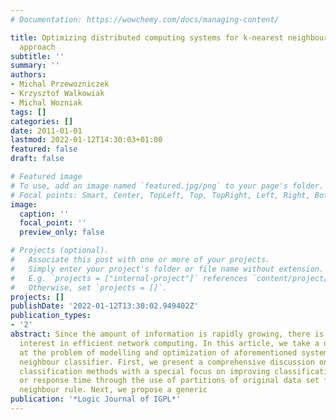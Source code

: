 ```yaml
---
# Documentation: https://wowchemy.com/docs/managing-content/

title: Optimizing distributed computing systems for k-nearest neighbours classifiers—evolutionary
  approach
subtitle: ''
summary: ''
authors:
- Michal Przewozniczek
- Krzysztof Walkowiak
- Michal Wozniak
tags: []
categories: []
date: 2011-01-01
lastmod: 2022-01-12T14:30:03+01:00
featured: false
draft: false

# Featured image
# To use, add an image named `featured.jpg/png` to your page's folder.
# Focal points: Smart, Center, TopLeft, Top, TopRight, Left, Right, BottomLeft, Bottom, BottomRight.
image:
  caption: ''
  focal_point: ''
  preview_only: false

# Projects (optional).
#   Associate this post with one or more of your projects.
#   Simply enter your project's folder or file name without extension.
#   E.g. `projects = ["internal-project"]` references `content/project/deep-learning/index.md`.
#   Otherwise, set `projects = []`.
projects: []
publishDate: '2022-01-12T13:30:02.949402Z'
publication_types:
- '2'
abstract: Since the amount of information is rapidly growing, there is an overwhelming
  interest in efficient network computing. In this article, we take a detailed look
  at the problem of modelling and optimization of aforementioned systems for k-nearest
  neighbour classifier. First, we present a comprehensive discussion on considered
  classification methods with a special focus on improving classification accuracy
  or response time through the use of partitions of original data set for the nearest
  neighbour rule. Next, we propose a generic
publication: '*Logic Journal of IGPL*'
---
```

